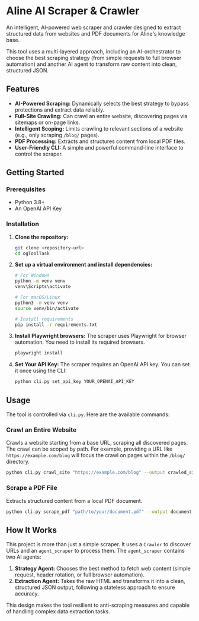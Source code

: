 # Aline AI Scraper & Crawler

An intelligent, AI-powered web scraper and crawler designed to extract structured data from websites and PDF documents for Aline's knowledge base.

This tool uses a multi-layered approach, including an AI-orchestrator to choose the best scraping strategy (from simple requests to full browser automation) and another AI agent to transform raw content into clean, structured JSON.

## Features

-   **AI-Powered Scraping:** Dynamically selects the best strategy to bypass protections and extract data reliably.
-   **Full-Site Crawling:** Can crawl an entire website, discovering pages via sitemaps or on-page links.
-   **Intelligent Scoping:** Limits crawling to relevant sections of a website (e.g., only scraping `/blog/` pages).
-   **PDF Processing:** Extracts and structures content from local PDF files.
-   **User-Friendly CLI:** A simple and powerful command-line interface to control the scraper.

## Getting Started

### Prerequisites

-   Python 3.8+
-   An OpenAI API Key

### Installation

1.  **Clone the repository:**
    ```bash
    git clone <repository-url>
    cd ogToolTask
    ```

2.  **Set up a virtual environment and install dependencies:**
    ```bash
    # For Windows
    python -m venv venv
    venv\Scripts\activate

    # For macOS/Linux
    python3 -m venv venv
    source venv/bin/activate

    # Install requirements
    pip install -r requirements.txt
    ```

3.  **Install Playwright browsers:**
    The scraper uses Playwright for browser automation. You need to install its required browsers.
    ```bash
    playwright install
    ```

4.  **Set Your API Key:**
    The scraper requires an OpenAI API key. You can set it once using the CLI:
    ```bash
    python cli.py set_api_key YOUR_OPENAI_API_KEY
    ```

## Usage

The tool is controlled via `cli.py`. Here are the available commands:

### Crawl an Entire Website
Crawls a website starting from a base URL, scraping all discovered pages. The crawl can be scoped by path. For example, providing a URL like `https://example.com/blog` will focus the crawl on pages within the `/blog/` directory.
```bash
python cli.py crawl_site "https://example.com/blog" --output crawled_site.json
```

### Scrape a PDF File
Extracts structured content from a local PDF document.
```bash
python cli.py scrape_pdf "path/to/your/document.pdf" --output document.json
```

## How It Works

This project is more than just a simple scraper. It uses a `Crawler` to discover URLs and an `agent_scraper` to process them. The `agent_scraper` contains two AI agents:

1.  **Strategy Agent:** Chooses the best method to fetch web content (simple request, header rotation, or full browser automation).
2.  **Extraction Agent:** Takes the raw HTML and transforms it into a clean, structured JSON output, following a stateless approach to ensure accuracy.

This design makes the tool resilient to anti-scraping measures and capable of handling complex data extraction tasks.
